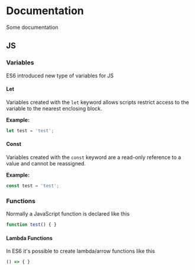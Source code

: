 # Documentation
Some documentation


## JS

### Variables
ES6 introduced new type of variables for JS

#### Let
Variables created with the `let` keyword allows scripts restrict access to the variable to the nearest enclosing block.

**Example:**
```js
let test = 'test';
```

#### Const
Variables created with the `const` keyword are a read-only reference to a value and cannot be reassigned.

**Example:**
```js
const test = 'test';
```

### Functions
Normally a JavaScript function is declared like this
```js
function test() { }
```

#### Lambda Functions
In ES6 it's possible to create lambda/arrow functions like this
```js
() => { }
```